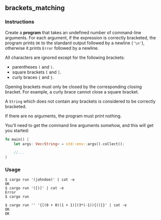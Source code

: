 ## brackets_matching

### Instructions

Create a **program** that takes an undefined number of command-line arguments. For each argument, if the expression is correctly bracketed, the program prints `OK` to the standard output followed by a newline (`'\n'`), otherwise it prints `Error` followed by a newline.

All characters are ignored except for the following brackets:

- parentheses `(` and `)`.
- square brackets `[` and `]`.
- curly braces `{` and `}`.

Opening brackets must only be closed by the corresponding closing bracket. For example, a curly brace cannot close a square bracket.

A `String` which does not contain any brackets is considered to be correctly bracketed.

If there are no arguments, the program must print nothing.

You'll need to get the command line arguments somehow, and this will get you started:

```rust
fn main() {
    let args: Vec<String> = std::env::args().collect();

    //...
}

```

### Usage

```console
$ cargo run '(johndoe)' | cat -e
OK
$ cargo run '([)]' | cat -e
Error
$ cargo run

$ cargo run '' '{[(0 + 0)(1 + 1)](3*(-1)){()}}' | cat -e
OK
OK
```
